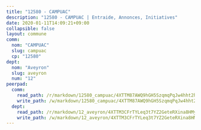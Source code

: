 ```yaml
---
title: "12580 - CAMPUAC"
description: "12580 - CAMPUAC | Entraide, Annonces, Initiatives"
date: 2020-01-11T14:09:21+09:00
collapsible: false
layout: commune
comm:
  nom: "CAMPUAC"
  slug: campuac
  cp: "12580"
dept:
  nom: "Aveyron"
  slug: aveyron
  num: "12"
peerpad:
  comm:
    read_path: /r/markdown/12580_campuac/4XTTM87AWQ9hGH5SzqmqPqJw4hht2hfdW55ANNGxmu4pbmEQq
    write_path: /w/markdown/12580_campuac/4XTTM87AWQ9hGH5SzqmqPqJw4hht2hfdW55ANNGxmu4pbmEQq-K3TgU1MYtwahRmbRsRrnBgpHHNx9ExnUHANbASRAdmBP5fvZyJVQbkQxhATg73TxKdBj8Nq9Ly6GCadycCQYswFY322CjB9zKXPqhjVkxFAH7hJ5jS8gJsJfAkyuX148CrM3jMaZ
  dept:
    read_path: /r/markdown/12_aveyron/4XTTM3CFrTYLeq3t7YZ2GeteRXina8HMy585xLdATaEm28gJq
    write_path: /w/markdown/12_aveyron/4XTTM3CFrTYLeq3t7YZ2GeteRXina8HMy585xLdATaEm28gJq-K3TgUfu3tdsvnJNzfCjLcQBm4uQ83gag77qnaAo9pjUvbpQyfAVAxJdyULKffeJFVcGHHVraYZNVQhiGBeBUKBFLy2Vr8dapgU6tQCmoJQ6dgnoqRGmK9bSxqhW9VArfxRuTPcgV
---
```


